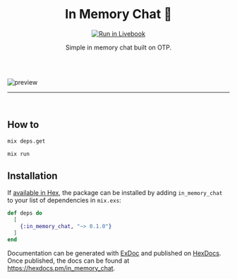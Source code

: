 <br>

<h1 align="center">In Memory Chat 💬</h1>

<p align="center">
  <a href="https://livebook.dev/run?url=https%3A%2F%2Fmrpopov.com%2Fposts%2Fsingle-file-chat-in-elixir-phoenix%2Fphoenix-dirty-chat.livemd">
    <img src="https://livebook.dev/badge/v1/black.svg" alt="Run in Livebook" />
  </a>
</p>

<p align="center">
  Simple in memory chat built on OTP.
</p>

<br><br>

![preview](/preview.gif)

<hr>
<br>

## How to

```sh
mix deps.get

mix run
```

## Installation

If [available in Hex](https://hex.pm/docs/publish), the package can be installed
by adding `in_memory_chat` to your list of dependencies in `mix.exs`:

```elixir
def deps do
  [
    {:in_memory_chat, "~> 0.1.0"}
  ]
end
```

Documentation can be generated with [ExDoc](https://github.com/elixir-lang/ex_doc)
and published on [HexDocs](https://hexdocs.pm). Once published, the docs can
be found at <https://hexdocs.pm/in_memory_chat>.
